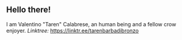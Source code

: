 ## Hello there!
I am Valentino "Taren" Calabrese, an human being and a fellow crow enjoyer.
*Linktree:* https://linktr.ee/tarenbarbadibronzo
